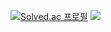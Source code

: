 [![Solved.ac
프로필](http://mazassumnida.wtf/api/v2/generate_badge?boj=chltjdgh3)](https://solved.ac/chltjdgh3)
<img src="http://mazandi.herokuapp.com/api?handle=chltjdgh3&theme=warm"/>

<!--
**seonghoho/seonghoho** is a ✨ _special_ ✨ repository because its `README.md` (this file) appears on your GitHub profile.

Here are some ideas to get you started:

- 🔭 I’m currently working on ...
- 🌱 I’m currently learning ...
- 👯 I’m looking to collaborate on ...
- 🤔 I’m looking for help with ...
- 💬 Ask me about ...
- 📫 How to reach me: ...
- 😄 Pronouns: ...
- ⚡ Fun fact: ...
-->
